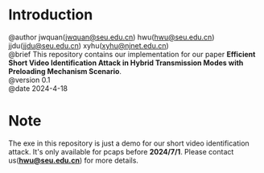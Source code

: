 # Introduction
@author jwquan(jwquan@seu.edu.cn) hwu(hwu@seu.edu.cn) jjdu(jjdu@seu.edu.cn) xyhu(xyhu@njnet.edu.cn)  
@brief This repository contains our implementation for our paper **Efficient Short Video Identification Attack in Hybrid Transmission Modes with Preloading Mechanism Scenario**.  
@version 0.1  
@date 2024-4-18  
#  Note
The exe in this repository is just a demo for our short video identification attack. It's only available for pcaps before **2024/7/1**. Please contact us(**hwu@seu.edu.cn**) for more details.
